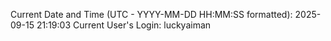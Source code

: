 Current Date and Time (UTC - YYYY-MM-DD HH:MM:SS formatted): 2025-09-15 21:19:03
Current User's Login: luckyaiman
